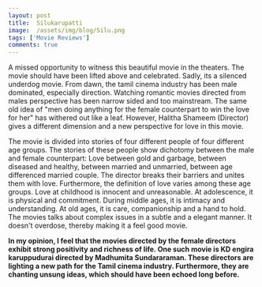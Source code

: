 ```yaml
---
layout: post
title:  Silukarupatti
image:  /assets/img/blog/Silu.png  
tags: ['Movie Reviews']
comments: true
---
```

A missed opportunity to witness this beautiful movie in the theaters. The movie should have been lifted above and celebrated. Sadly, its a silenced underdog movie. From dawn, the tamil cinema industry has been male dominated, especially direction. Watching romantic movies directed from males perspective has been narrow sided and too mainstream. The same old idea of "men doing anything for the female counterpart to win the love for her" has withered out like a leaf. However, Halitha Shameem (Director) gives a different dimension and a new perspective for love in this movie. 

The movie is divided into stories of four different people of four different age groups. The stories of these people show dichotomy between the male and female counterpart: Love between gold and garbage, between diseased and healthy, between married and unmarried, between age differenced married couple. The director breaks their barriers and unites them with love. Furthermore, the definition of love varies among these age groups. Love at childhood is innocent and unreasonable. At adolescence, it is physical and commitment. During middle ages, it is intimacy and understanding. At old ages, it is care, companionship and a hand to hold. The movies talks about complex issues in a subtle and a elegant manner. It doesn't overdose, thereby making it a feel good movie. 

**In my opinion, I feel that the movies directed by the female directors exhibit strong positivity and richness of life. One such movie is KD engira karuppudurai directed by Madhumita Sundararaman. These directors are lighting a new path for the Tamil cinema industry. Furthermore, they are chanting unsung ideas, which should have been echoed long before.**

